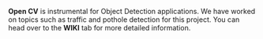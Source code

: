 **Open CV** is instrumental for Object Detection applications. We have worked on topics such as traffic and pothole detection for this project. You can head over to the **WIKI** tab for more detailed information. 
